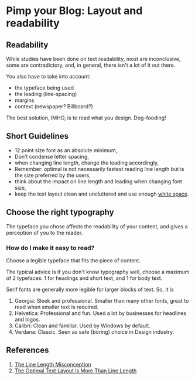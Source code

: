 # Pimp your Blog: Layout and readability





## Readability

While studies have been done on text readability, most are inconclusive, some are contradictory, and, in general, there isn't a lot of it out there.

You also have to take into account:

- the typeface being used
- the leading (line-spacing)
- margins
- context (newspaper? Billboard?)

The best solution, IMHO, is to read what you design. Dog-fooding!

## Short Guidelines

- 12 point size font as an absolute minimum,
- Don’t condense letter spacing,
- when changing line length, change the leading accordingly,
- Remember: optimal is not necessarily fastest reading line length but is the size preferred by the users,
- think about the impact on line length and leading when changing font size,
- keep the text layout clean and uncluttered and use enough [white space](https://www.paulolyslager.com/call-to-action-buttons-placement/).

## Choose the right typography

The typeface you chose affects the readability of your content, and gives a perception of you to the reader.

### How do I make it easy to read?

Choose a legible typeface that fits the piece of content.

The typical advice is if you don't know typography well, choose a maximum of 2 typefaces: 1 for headings and short text, and 1 for body text. 

Serif fonts are generally more legible for larger blocks of text. So, it is





1. Georgia: Sleek and professional. Smaller than many other fonts, great to read when smaller text is required.
2. Helvetica: Professional and fun. Used a lot by businesses for headlines and logos.
3. Calibri: Clean and familiar. Used by Windows by default.
4. Verdana: Classic. Seen as safe (boring) choice in Design industry.



## References

1. [The Line Length Misconception](https://www.viget.com/articles/the-line-length-misconception/)
2. [The Optimal Text Layout is More Than Line Length](https://www.paulolyslager.com/optimal-text-layout-line-length/)